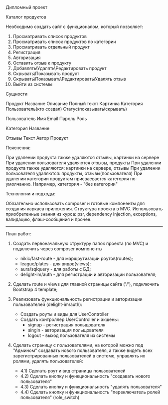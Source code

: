 Дипломный проект

Каталог продуктов

Необходимо создать сайт с функционалом, который позволяет:
1. Просматривать список продуктов
2. Просматривать список продуктов по категории
3. Просматривать отдельный продукт
4. Регистрация
5. Авторизация
6. Оставить отзыв к продукту
7. Добавлять\Удалять\Редактировать продукт
8. Скрывать\Показывать продукт
9. Скрывать\Показывать\Редактировать\Удалять отзыв
10. Выйти из системы

Сущности

Продукт
	Название
	Описание
	Полный текст
	Картинка
	Категория
	Пользователь(кто создал)
	Статус(показывать\скрывать)

Пользователь
	Имя
	Email
	Пароль
	Роль

Категория
	Название

Отзывы
	Текст
	Автор
	Продукт


Пояснения: 

При удалении продукта также удаляются отзывы, картинки на сервере
При удалении пользователя удаляются отзывы, продукты
При удалении продукта также удаляются: картинки на сервере, отзывы
При удалении пользователя удаляются: продукты, отзывы(пользователя)
При удалении категории продуктам присваевается категория по-умолчанию. Например, категория - "без категории"


Технологии и подходы:

Обязательно использовать composer и готовые компоненты для создания каркаса приложения. Структура проекта в MVC. Использовать приобретенные знания из курса: psr, dependency injection, exceptions, валидацию, флэш-сообщения и прочее.




---------------------------------------------------

План работ:
1)	Создать первоначальную структуру папок проекта (по MVC) и подключить через composer компоненты 
	- nikic/fast-route - для маршрутизации роутов(routes);
	- league/plates - для видов(views);
	- aura/sqlquery - для работы с БД;
	- delight-im/auth - для регистрации и авторизации пользователя;

2)	Сделать route и views для главной страницы сайта ('/'), подключить Bootstrap 4 template;
3)	Реализовать функциональность регистрации и авторизации пользователей (delight-im/auth):
	- Создать роуты и виды для UserController
	- Создать контроллер UserController и экшены:
		- signup - регистрация польщователя
		- singin - авторизация польщователя
		- logout - выход пользователя из системы


4) 	Сделать страницу с пользователями, на которой можно под "Админом" создавать нового пользователя, а также видеть всех зарегистрированных пользователей в системе, управлять их ролями, удалять пользователей:
	- 4.1) Сделать роут и вид страницы пользователей
	- 4.2) Сделать кнопку и функциональность "создавать нового пользователя"
	- 4.3) Сделать кнопку и функциональность "удалять пользователя"
	- 4.4) Сделать кнопку и функциональность "переключатель ролей пользователя" (role_switch)
